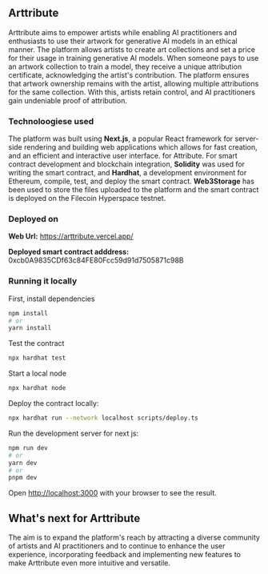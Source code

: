 ## Arttribute

Arttribute aims to empower artists while enabling AI practitioners and enthusiasts to use their artwork for generative AI models in an ethical manner.
The platform allows artists to create art collections and set a price for their usage in training generative AI models. When someone pays to use an artwork collection to train a model, they receive a unique attribution certificate, acknowledging the artist's contribution. The platform ensures that artwork ownership remains with the artist, allowing multiple attributions for the same collection.
With this, artists retain control, and AI practitioners gain undeniable proof of attribution.

### Technoloogiese used

The platform was built using **Next.js**, a popular React framework for server-side rendering and building web applications which allows for fast creation, and an efficient and interactive user interface. for Attribute.
For smart contract development and blockchain integration, **Solidity** was used for writing the smart contract, and **Hardhat**, a development environment for Ethereum, compile, test, and deploy the smart contract.
**Web3Storage** has been used to store the files uploaded to the platform and the smart contract is deployed on the Filecoin Hyperspace testnet.

### Deployed on

**Web Url:** https://arttribute.vercel.app/

**Deployed smart contract adddress:** 0xcb0A9835CDf63c84FE80Fcc59d91d7505871c98B

### Running it locally

First, install dependencies

```bash
npm install
# or
yarn install
```

Test the contract

```bash
npx hardhat test
```

Start a local node

```bash
npx hardhat node
```

Deploy the contract locally:

```bash
npx hardhat run --network localhost scripts/deploy.ts
```

Run the development server for next js:

```bash
npm run dev
# or
yarn dev
# or
pnpm dev
```

Open [http://localhost:3000](http://localhost:3000) with your browser to see the result.

## What's next for Arttribute

The aim is to expand the platform's reach by attracting a diverse community of artists and AI practitioners and to continue to enhance the user experience, incorporating feedback and implementing new features to make Arttribute even more intuitive and versatile.
